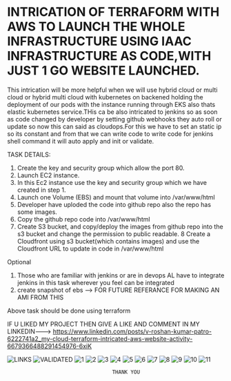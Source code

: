 # INTRICATION OF TERRAFORM WITH AWS TO LAUNCH THE WHOLE INFRASTRUCTURE USING IAAC INFRASTRUCTURE AS CODE,WITH JUST 1 GO WEBSITE LAUNCHED.
This intrication will be more helpful when we will use hybrid cloud or multi cloud or hybrid multi cloud with kubernetes on backened holding the deployment of our pods with the instance running through EKS also thats elastic kubernetes service.THis ca be also intricated to jenkins so as soon as code changed by developer by setting github webhooks they auto roll or update so now this can said as cloudops.For this we have to set an static ip so its constant and from that we can write code to write code for jenkins shell command it will auto apply and init or validate.

TASK DETAILS:

1. Create the key and security group which allow the port 80.
2. Launch EC2 instance.
3. In this Ec2 instance use the key and security group which we have created in step 1.
4. Launch one Volume (EBS) and mount that volume into /var/www/html
5. Developer have uploded the code into github repo also the repo has some images.
6. Copy the github repo code into /var/www/html
7. Create S3 bucket, and copy/deploy the images from github repo into the s3 bucket and change the permission to public readable.
8 Create a Cloudfront using s3 bucket(which contains images) and use the Cloudfront URL to  update in code in /var/www/html


Optional
1) Those who are familiar with jenkins or are in devops AL have to integrate jenkins in this task wherever you feel can be integrated
2) create snapshot of ebs --> FOR FUTURE REFERANCE FOR MAKING AN AMI FROM THIS

Above task should be done using terraform

IF U LIKED MY PROJECT THEN GIVE A LIKE AND COMMENT IN MY LINKEDIN---> https://www.linkedin.com/posts/v-roshan-kumar-patro-6222741a2_my-cloud-terraform-intricated-aws-website-activity-6679366488291454976-6xiK

![LINKS](code_success_images/LINKS.png)
![VALIDATED](code_success_images/VALIDATIONSUCCESS.png)
![1](code_success_images/sg-created.png)
![2](code_success_images/key-pair-creted.png)
![3](code_success_images/SAVEDKEY.png)
![4](code_success_images/volume-created.png)
![5](code_success_images/instance-running.png)
![6](code_success_images/S31.png)
![7](code_success_images/S3.png)
![8](code_success_images/CLOUDFRONTPROGRESS.png)
![9](code_success_images/CLOUDFRONTDEPLOYED.png)
![10](code_success_images/WEBSITE.png)
![11](code_success_images/WEBSITE-CONTINUE.png)

                                      THANK YOU
